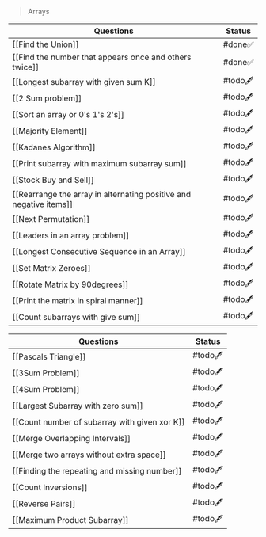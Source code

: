 > Arrays

| Questions                                                          | Status   |
| ------------------------------------------------------------------ | -------- |
| [[Find the Union]]                                                 | #done✅   |
| [[Find the number that appears once and others twice]]             | #done✅   |
| [[Longest subarray with given sum K]]                              | #todo🖋️ |
| [[2 Sum problem]]                                                  | #todo🖋️ |
| [[Sort an array or 0's 1's 2's]]                                   | #todo🖋️ |
| [[Majority Element]]                                               | #todo🖋️ |
| [[Kadanes Algorithm]]                                              | #todo🖋️ |
| [[Print subarray with maximum subarray sum]]                       | #todo🖋️ |
| [[Stock Buy and Sell]]                                             | #todo🖋️ |
| [[Rearrange the array in alternating positive and negative items]] | #todo🖋️ |
| [[Next Permutation]]                                               | #todo🖋️ |
| [[Leaders in an array problem]]                                    | #todo🖋️ |
| [[Longest Consecutive Sequence in an Array]]                       | #todo🖋️ |
| [[Set Matrix Zeroes]]                                              | #todo🖋️ |
| [[Rotate Matrix by 90degrees]]                                     | #todo🖋️ |
| [[Print the matrix in spiral manner]]                              | #todo🖋️ |
| [[Count subarrays with give sum]]                                  | #todo🖋️ |

| Questions                                     | Status   |
| --------------------------------------------- | -------- |
| [[Pascals Triangle]]                          | #todo🖋️ |
| [[3Sum Problem]]                              | #todo🖋️ |
| [[4Sum Problem]]                              | #todo🖋️ |
| [[Largest Subarray with zero sum]]            | #todo🖋️ |
| [[Count number of subarray with given xor K]] | #todo🖋️ |
| [[Merge Overlapping Intervals]]               | #todo🖋️ |
| [[Merge two arrays without extra space]]      | #todo🖋️ |
| [[Finding the repeating and missing number]]  | #todo🖋️ |
| [[Count Inversions]]                          | #todo🖋️ |
| [[Reverse Pairs]]                             | #todo🖋️ |
| [[Maximum Product Subarray]]                  | #todo🖋️ |
